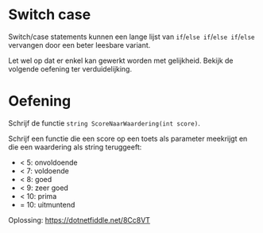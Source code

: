 # Switch case

Switch/case statements kunnen een lange lijst van 
`if`/`else if`/`else if`/`else` vervangen door een beter leesbare variant.

Let wel op dat er enkel kan gewerkt worden met gelijkheid.
Bekijk de volgende oefening ter verduidelijking.

# Oefening

Schrijf de functie `string ScoreNaarWaardering(int score)`.

Schrijf een functie die een score op een toets als parameter meekrijgt en die 
een waardering als string teruggeeft:

- < 5: onvoldoende
- < 7: voldoende
- < 8: goed
- < 9: zeer goed
- < 10: prima
- = 10: uitmuntend

Oplossing: https://dotnetfiddle.net/8Cc8VT


